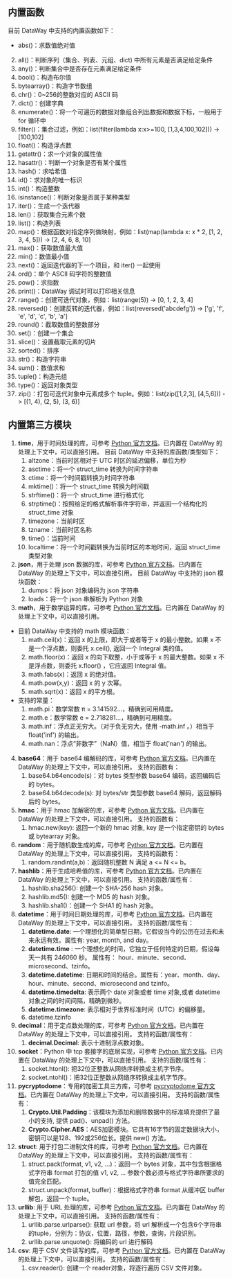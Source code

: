 

## <span id='builtin-refs'></span>内置函数

目前 DataWay 中支持的内置函数如下：
- <span id="abs"></span>abs()：求数值绝对值
2. <span id="all"></span> all()：判断序列（集合、列表、元组、dict) 中所有元素是否满足给定条件
3. <span id="any"></span>any()：判断集合中是否存在元素满足给定条件
4. <span id="bool"></span>bool()：构造布尔值
5. <span id="bytearray"></span>bytearray()：构造字节数组
6. <span id="chr"></span>chr()：0~256的整数对应的 ASCII 码
7. <span id="dict"></span>dict()：创建字典
8. <span id="enumerate"></span>enumerate()：将一个可遍历的数据对象组合列出数据和数据下标，一般用于 for 循环中
9. <span id="filter"></span>filter()：集合过滤，例如：list(filter(lambda x:x>=100, [1,3,4,100,102])) -> [100,102]
10. <span id="float"></span>float()：构造浮点数
11. <span id="getattr"></span>getattr()：求一个对象的属性值
12. <span id="hasattr"></span>hasattr()：判断一个对象是否有某个属性
13. <span id="hash"></span>hash()：求哈希值
14. <span id="id"></span>id()：求对象的唯一标识
15. <span id="int"></span>int()：构造整数
16. <span id="isinstance"></span>isinstance()：判断对象是否属于某种类型
17. <span id="iter"></span>iter()：生成一个迭代器
18. <span id="len"></span>len()：获取集合元素个数
19. <span id="list"></span>list()：构造列表
20. <span id="map"></span>map()：根据函数对指定序列做映射，例如：list(map(lambda x: x * 2, [1, 2, 3, 4, 5])) -> [2, 4, 6, 8, 10]
21. <span id="max"></span>max()：获取数值最大值
22. <span id="min"></span>min()：数值最小值
23. <span id="next"></span>next()：返回迭代器的下一个项目，和 iter() 一起使用
24. <span id="ord"></span>ord()：单个 ASCII 码字符的整数值
25. <span id="pow"></span>pow()：求指数
26. <span id="print"></span>print()：DataWay 调试时可以打印相关信息
27. <span id="range"></span>range()：创建可迭代对象，例如：list(range(5)) -> [0, 1, 2, 3, 4]
28. <span id="reversed"></span>reversed()：创建反转的迭代器，例如：list(reversed('abcdefg')) -> ['g', 'f', 'e', 'd', 'c', 'b', 'a']
29. <span id="round"></span>round()：截取数值的整数部分
30. <span id="set"></span>set()：创建一个集合
31. <span id="slice"></span>slice()：设置截取元素的切片
32. <span id="sorted"></span>sorted()：排序
33. <span id="str"></span>str()：构造字符串
34. <span id="sum"></span>sum()：数值求和
35. <span id="tuple"></span>tuple()：构造元组
36. <span id="type"></span>type()：返回对象类型
37. <span id="zip"></span>zip()：打包可迭代对象中元素成多个 tuple。例如：list(zip([1,2,3], [4,5,6])) -> [(1, 4), (2, 5), (3, 6)]

## <span id='modules'></span>内置第三方模块
1. __time__，用于时间处理的库，可参考 [Python 官方文档](https://docs.python.org/zh-cn/3.5/library/time.html)。已内置在 DataWay 的处理上下文中，可以直接引用。
目前 DataWay 中支持的库函数/类型如下：
   1. altzone：当前时区相对于 UTC 时区的延迟偏移，单位为秒
   2. asctime：将一个 struct_time 转换为时间字符串
   3. ctime：将一个时间戳转换为时间字符串
   4. mktime()：将一个 struct_time 转换为时间戳
   5. strftime()：将一个 struct_time 进行格式化
   6. strptime()：按照给定的格式解析事件字符串，并返回一个结构化的 struct_time 对象
   7. timezone：当前时区
   8. tzname：当前时区名称
   9. time()：当前时间
   10. localtime：将一个时间戳转换为当前时区的本地时间，返回 struct_time 类型对象
2. __json__，用于处理 json 数据的库，可参考 [Python 官方文档](https://docs.python.org/zh-cn/3.5/library/json.html)。已内置在 DataWay 的处理上下文中，可以直接引用。
   目前 DataWay 中支持的 json 模块函数：
   1. dumps：将 json 对象编码为 json 字符串
   2. loads：将一个 json 串解析为 Python 对象
3. __math__，用于数学运算的库，可参考 [Python 官方文档](https://docs.python.org/zh-cn/3.5/library/math.html)。已内置在 DataWay 的处理上下文中，可以直接引用。
 - 目前 DataWay 中支持的 math 模块函数：  
     1. math.ceil(x)：返回 x 的上限，即大于或者等于 x 的最小整数。如果 x 不是一个浮点数，则委托 x.ceil(), 返回一个 Integral 类的值。
     2. math.floor(x)：返回 x 的向下取整，小于或等于 x 的最大整数。如果 x 不是浮点数，则委托 x.floor() ，它应返回 Integral 值。
     3. math.fabs(x)：返回 x 的绝对值。
     4. math.pow(x,y)：返回 x 的 y 次幂。
     5. math.sqrt(x)：返回 x 的平方根。
 - 支持的常量：
     1. math.pi：数学常数 π = 3.141592...，精确到可用精度。
     2. math.e：数学常数 e = 2.718281...，精确到可用精度。
     3. math.inf：浮点正无穷大。（对于负无穷大，使用 -math.inf 。）相当于 float('inf') 的输出。
     4. math.nan：浮点“非数字”（NaN）值，相当于 float('nan') 的输出。
4. __base64__：用于 base64 编解码的库，可参考 [Python 官方文档](https://docs.python.org/zh-cn/3.5/library/base64.html)。已内置在 DataWay 的处理上下文中，可以直接引用。 支持的函数有：
   1. base64.b64encode(s)：对 bytes 类型参数 base64 编码，返回编码后的 bytes。
   2. base64.b64decode(s): 对 bytes/str 类型参数 base64 解码，返回解码后的 bytes。
5. __hmac__：用于 hmac 加解密的库，可参考 [Python 官方文档](https://docs.python.org/zh-cn/3.5/library/hmac.html)。已内置在 DataWay 的处理上下文中，可以直接引用。 支持的函数有：
   1. hmac.new(key): 返回一个新的 hmac 对象, key 是一个指定密钥的 bytes 或 bytearray 对象。
6. __random__：用于随机数生成的库，可参考 [Python 官方文档](https://docs.python.org/zh-cn/3.5/library/random.html)。已内置在 DataWay 的处理上下文中，可以直接引用。 支持的函数有：
   1. random.randint(a,b)：返回随机整数 N 满足 a <= N <= b。
7. __hashlib__：用于生成哈希值的库，可参考 [Python 官方文档](https://docs.python.org/zh-cn/3.5/library/hashlib.html)。已内置在 DataWay 的处理上下文中，可以直接引用。 支持的函数/属性有：
   1. hashlib.sha256(): 创建一个 SHA-256 hash 对象。
   2. hashlib.md5(): 创建一个 MD5 的 hash 对象。
   3. hashlib.sha1()：创建一个 SHA1 的 hash 对象。
8. __datetime__：用于时间日期处理的库，可参考 [Python 官方文档](https://docs.python.org/zh-cn/3.5/library/datetime.html)。已内置在 DataWay 的处理上下文中，可以直接引用。 支持的函数/属性有：
   1. __datetime.date__: 一个理想化的简单型日期，它假设当今的公历在过去和未来永远有效。属性有: year, month, and day。
   2. __datetime.time__ : 一个理想化的时间，它独立于任何特定的日期，假设每天一共有 24*60*60 秒。 属性有： hour、minute、second、microsecond、tzinfo。
   3. __datetime.datetime__: 日期和时间的结合。属性有：year、month、day、hour、minute、second、microsecond and tzinfo。
   4. __datetime.timedelta__: 表示两个 date 对象或者 time 对象,或者 datetime 对象之间的时间间隔，精确到微秒。
   5. __datetime.timezone__: 表示相对于世界标准时间（UTC）的偏移量。
   6. datetime.tzinfo
9. __decimal__：用于定点数处理的库，可参考 [Python 官方文档](https://docs.python.org/zh-cn/3.5/library/decimal.html)。已内置在 DataWay 的处理上下文中，可以直接引用。 支持的函数/属性有：
   1. __decimal.Decimal__: 表示十进制浮点数对象。
10. __socket__：Python 中 tcp 套接字的底层实现，可参考 [Python 官方文档](https://docs.python.org/zh-cn/3.5/library/socket.html)。已内置在 DataWay 的处理上下文中，可以直接引用。 支持的函数/属性有：
    1. socket.htonl(): 把32位正整数从网络序转换成主机字节序。
    2. socket.ntohl()：把32位正整数从网络序转换成主机字节序。
11. __pycryptodome__：专用的加密工具三方库，可参考 [pycryptodome 官方文档](https://pycryptodome.readthedocs.io/en/latest/)。已内置在 DataWay 的处理上下文中，可以直接引用。 支持的函数/属性有：
      1. __Crypto.Util.Padding__：该模块为添加和删除数据中的标准填充提供了最小的支持, 提供 pad()、unpad() 方法。
      2. __Crypto.Cipher.AES__：AES加密模块。它具有16字节的固定数据块大小，密钥可以是128、192或256位长。提供 new() 方法。
12. __struct__: 用于打包二进制文件的库，可参考 [Python 官方文档](https://docs.python.org/zh-cn/3.5/library/struct.html)。已内置在 DataWay 的处理上下文中，可以直接引用。 支持的函数/属性有：
    1.  struct.pack(format, v1, v2, ...)：返回一个 bytes 对象，其中包含根据格式字符串 format 打包的值 v1, v2, ... 参数个数必须与格式字符串所要求的值完全匹配。
    2.  struct.unpack(format, buffer)：根据格式字符串 format 从缓冲区 buffer 解包，返回一个 tuple。
13. __urllib__: 用于 URL 处理的库，可参考 [Python 官方文档](https://docs.python.org/zh-cn/3.5/library/urllib.html)。已内置在 DataWay 的处理上下文中，可以直接引用。 支持的函数/属性有：
      1. urllib.parse.urlparse(): 获取 url 参数，将 url 解析成一个包含6个字符串的tuple，分别为：协议，位置，路径，参数，查询，片段识别。
      2. urllib.parse.unquote(): 将编码的 url 进行解码
14. __csv__: 用于 CSV 文件读写的库，可参考 [Python 官方文档](#https://docs.python.org/zh-cn/3.5/library/csv.html)。已内置在 DataWay 的处理上下文中，可以直接引用。 支持的函数/属性有：
      1. csv.reader(): 创建一个 reader对象，将逐行遍历 CSV 文件对象。

